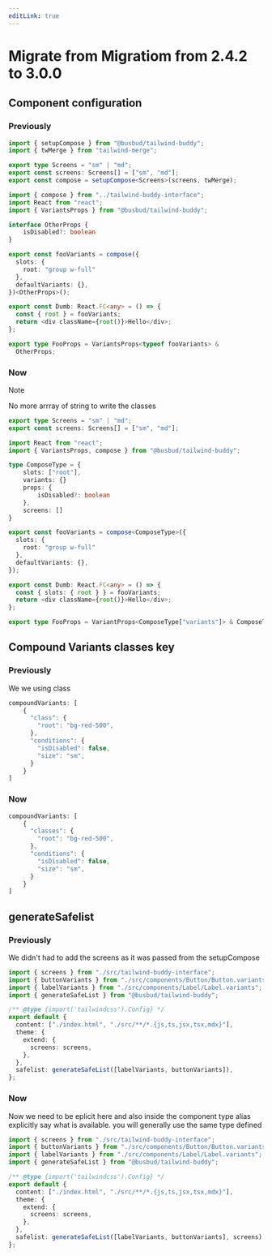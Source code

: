 ```yaml
---
editLink: true
---
```


# Migrate from  Migratiom from 2.4.2 to 3.0.0

## Component configuration

### Previously

```ts [tailwind-buddy-interface.ts]
import { setupCompose } from "@busbud/tailwind-buddy";
import { twMerge } from "tailwind-merge";

export type Screens = "sm" | "md";
export const screens: Screens[] = ["sm", "md"];
export const compose = setupCompose<Screens>(screens, twMerge);

```

```ts [component.ts]
import { compose } from "../tailwind-buddy-interface";
import React from "react";
import { VariantsProps } from "@busbud/tailwind-buddy";

interface OtherProps {
    isDisabled?: boolean
}

export const fooVariants = compose({
  slots: {
    root: "group w-full"
  },
  defaultVariants: {},
})<OtherProps>();

export const Dumb: React.FC<any> = () => {
  const { root } = fooVariants;
  return <div className={root()}>Hello</div>;
};

export type FooProps = VariantsProps<typeof fooVariants> &
  OtherProps;

```

### Now

> [!NOTE]
> No more arrray of string to write the classes


```ts [tailwind-buddy-interface.ts]
export type Screens = "sm" | "md";
export const screens: Screens[] = ["sm", "md"];

```

```ts [component.ts]
import React from "react";
import { VariantsProps, compose } from "@busbud/tailwind-buddy";

type ComposeType = {
    slots: ["root"],
    variants: {}
    props: {
        isDisabled?: boolean
    },
    screens: []
}

export const fooVariants = compose<ComposeType>({
  slots: {
    root: "group w-full"
  },
  defaultVariants: {},
});

export const Dumb: React.FC<any> = () => {
  const { slots: { root } } = fooVariants;
  return <div className={root()}>Hello</div>;
};

export type FooProps = VariantProps<ComposeType["variants"]> & ComposeType["props"];

```

## Compound Variants classes key

### Previously

We we using class

```ts
compoundVariants: [
    {
      "class": {
        "root": "bg-red-500",
      },
      "conditions": {
        "isDisabled": false,
        "size": "sm",
      }
    }
]
```

### Now


```ts
compoundVariants: [
    {
      "classes": {
        "root": "bg-red-500",
      },
      "conditions": {
        "isDisabled": false,
        "size": "sm",
      }
    }
]
```

## generateSafelist

### Previously

We didn't had to add the screens as it was passed from the setupCompose

```ts
import { screens } from "./src/tailwind-buddy-interface";
import { buttonVariants } from "./src/components/Button/Button.variants";
import { labelVariants } from "./src/components/Label/Label.variants";
import { generateSafeList } from "@busbud/tailwind-buddy";

/** @type {import('tailwindcss').Config} */
export default {
  content: ["./index.html", "./src/**/*.{js,ts,jsx,tsx,mdx}"],
  theme: {
    extend: {
      screens: screens,
    },
  },
  safelist: generateSafeList([labelVariants, buttonVariants]),
};
```

### Now

Now we need to be eplicit here and also inside the component type alias explicitly say what is available. you will generally use the same type defined 

```ts
import { screens } from "./src/tailwind-buddy-interface";
import { buttonVariants } from "./src/components/Button/Button.variants";
import { labelVariants } from "./src/components/Label/Label.variants";
import { generateSafeList } from "@busbud/tailwind-buddy";

/** @type {import('tailwindcss').Config} */
export default {
  content: ["./index.html", "./src/**/*.{js,ts,jsx,tsx,mdx}"],
  theme: {
    extend: {
      screens: screens,
    },
  },
  safelist: generateSafeList([labelVariants, buttonVariants], screens),
};

```